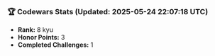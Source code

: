 ### 🏆 Codewars Stats (Updated: 2025-05-24 22:07:18 UTC)

- **Rank:** 8 kyu
- **Honor Points:** 3
- **Completed Challenges:** 1
